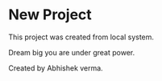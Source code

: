 # New Project

This project was created from local system.

Dream big you are under great power.

Created by Abhishek verma.
